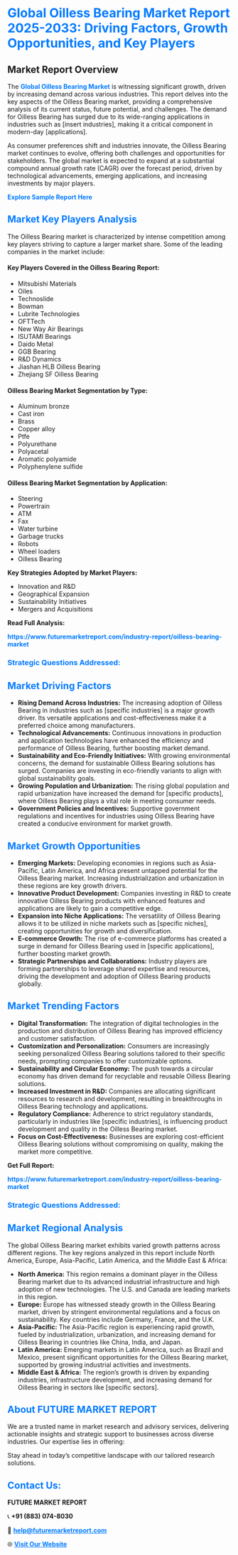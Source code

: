 <h1 style="color: #007BFF;">Global Oilless Bearing Market Report 2025-2033: Driving Factors, Growth Opportunities, and Key Players</h1>

<section id="overview">
<h2>Market Report Overview</h2>
<p>The <a href="https://www.futuremarketreport.com/industry-report/oilless-bearing-market" style="color: #007BFF; text-decoration: none;"><strong>Global Oilless Bearing Market</strong></a> is witnessing significant growth, driven by increasing demand across various industries. This report delves into the key aspects of the Oilless Bearing market, providing a comprehensive analysis of its current status, future potential, and challenges. The demand for Oilless Bearing has surged due to its wide-ranging applications in industries such as [insert industries], making it a critical component in modern-day [applications].</p>
<p>As consumer preferences shift and industries innovate, the Oilless Bearing market continues to evolve, offering both challenges and opportunities for stakeholders. The global market is expected to expand at a substantial compound annual growth rate (CAGR) over the forecast period, driven by technological advancements, emerging applications, and increasing investments by major players.</p>
</section>

<section id="overview">
<p><a href="https://www.futuremarketreport.com/request-sample/reportId=125988" style="color: #007BFF; text-decoration: none;"><strong>Explore Sample Report Here</strong></a></p>
</section>

<section id="key-players">
<h2 style="color: #007BFF;">Market Key Players Analysis</h2>
<p>The Oilless Bearing market is characterized by intense competition among key players striving to capture a larger market share. Some of the leading companies in the market include:</p>
<h4>Key Players Covered in the Oilless Bearing Report:</h4>
<ul><li>Mitsubishi Materials</li><li>Oiles</li><li>Technoslide</li><li>Bowman</li><li>Lubrite Technologies</li><li>OFTTech</li><li>New Way Air Bearings</li><li>ISUTAMI Bearings</li><li>Daido Metal</li><li>GGB Bearing</li><li>R&amp;D Dynamics</li><li>Jiashan HLB Oilless Bearing</li><li>Zhejiang SF Oilless Bearing</li></ul>
<h4>Oilless Bearing Market Segmentation by Type:</h4>
<ul><li>Aluminum bronze</li><li>Cast iron</li><li>Brass</li><li>Copper alloy</li><li>Ptfe</li><li>Polyurethane</li><li>Polyacetal</li><li>Aromatic polyamide</li><li>Polyphenylene sulfide</li></ul>

<h4>Oilless Bearing Market Segmentation by Application:</h4>
<ul><li>Steering</li><li>Powertrain</li><li>ATM</li><li>Fax</li><li>Water turbine</li><li>Garbage trucks</li><li>Robots</li><li>Wheel loaders</li><li>Oilless Bearing</li></ul>
<p><strong>Key Strategies Adopted by Market Players:</strong></p>
<ul>
<li>Innovation and R&D</li>
<li>Geographical Expansion</li>
<li>Sustainability Initiatives</li>
<li>Mergers and Acquisitions</li>
</ul>
</section>

<section>
<p><strong>Read Full Analysis: </strong></p><a href="https://www.futuremarketreport.com/industry-report/oilless-bearing-market" style="color: #007BFF; text-decoration: none;"><strong>https://www.futuremarketreport.com/industry-report/oilless-bearing-market</strong></a>
<h3 style="color: #007BFF;">Strategic Questions Addressed:</h3>
</section>

<section id="driving-factors">
<h2 style="color: #007BFF;">Market Driving Factors</h2>
<ul>
<li><strong>Rising Demand Across Industries:</strong> The increasing adoption of Oilless Bearing in industries such as [specific industries] is a major growth driver. Its versatile applications and cost-effectiveness make it a preferred choice among manufacturers.</li>
<li><strong>Technological Advancements:</strong> Continuous innovations in production and application technologies have enhanced the efficiency and performance of Oilless Bearing, further boosting market demand.</li>
<li><strong>Sustainability and Eco-Friendly Initiatives:</strong> With growing environmental concerns, the demand for sustainable Oilless Bearing solutions has surged. Companies are investing in eco-friendly variants to align with global sustainability goals.</li>
<li><strong>Growing Population and Urbanization:</strong> The rising global population and rapid urbanization have increased the demand for [specific products], where Oilless Bearing plays a vital role in meeting consumer needs.</li>
<li><strong>Government Policies and Incentives:</strong> Supportive government regulations and incentives for industries using Oilless Bearing have created a conducive environment for market growth.</li>
</ul>
</section>

<section id="growth-opportunities">
<h2 style="color: #007BFF;">Market Growth Opportunities</h2>
<ul>
<li><strong>Emerging Markets:</strong> Developing economies in regions such as Asia-Pacific, Latin America, and Africa present untapped potential for the Oilless Bearing market. Increasing industrialization and urbanization in these regions are key growth drivers.</li>
<li><strong>Innovative Product Development:</strong> Companies investing in R&D to create innovative Oilless Bearing products with enhanced features and applications are likely to gain a competitive edge.</li>
<li><strong>Expansion into Niche Applications:</strong> The versatility of Oilless Bearing allows it to be utilized in niche markets such as [specific niches], creating opportunities for growth and diversification.</li>
<li><strong>E-commerce Growth:</strong> The rise of e-commerce platforms has created a surge in demand for Oilless Bearing used in [specific applications], further boosting market growth.</li>
<li><strong>Strategic Partnerships and Collaborations:</strong> Industry players are forming partnerships to leverage shared expertise and resources, driving the development and adoption of Oilless Bearing products globally.</li>
</ul>
</section>

<section id="trending-factors">
<h2 style="color: #007BFF;">Market Trending Factors</h2>
<ul>
<li><strong>Digital Transformation:</strong> The integration of digital technologies in the production and distribution of Oilless Bearing has improved efficiency and customer satisfaction.</li>
<li><strong>Customization and Personalization:</strong> Consumers are increasingly seeking personalized Oilless Bearing solutions tailored to their specific needs, prompting companies to offer customizable options.</li>
<li><strong>Sustainability and Circular Economy:</strong> The push towards a circular economy has driven demand for recyclable and reusable Oilless Bearing solutions.</li>
<li><strong>Increased Investment in R&D:</strong> Companies are allocating significant resources to research and development, resulting in breakthroughs in Oilless Bearing technology and applications.</li>
<li><strong>Regulatory Compliance:</strong> Adherence to strict regulatory standards, particularly in industries like [specific industries], is influencing product development and quality in the Oilless Bearing market.</li>
<li><strong>Focus on Cost-Effectiveness:</strong> Businesses are exploring cost-efficient Oilless Bearing solutions without compromising on quality, making the market more competitive.</li>
</ul>
</section>

<section>
<p><strong>Get Full Report: </strong></p><a href="https://www.futuremarketreport.com/industry-report/oilless-bearing-market" style="color: #007BFF; text-decoration: none;"><strong>https://www.futuremarketreport.com/industry-report/oilless-bearing-market</strong></a>
<h3 style="color: #007BFF;">Strategic Questions Addressed:</h3>
</section>


<section id="regional-analysis">
<h2 style="color: #007BFF;">Market Regional Analysis</h2>
<p>The global Oilless Bearing market exhibits varied growth patterns across different regions. The key regions analyzed in this report include North America, Europe, Asia-Pacific, Latin America, and the Middle East & Africa:</p>
<ul>
<li><strong>North America:</strong> This region remains a dominant player in the Oilless Bearing market due to its advanced industrial infrastructure and high adoption of new technologies. The U.S. and Canada are leading markets in this region.</li>
<li><strong>Europe:</strong> Europe has witnessed steady growth in the Oilless Bearing market, driven by stringent environmental regulations and a focus on sustainability. Key countries include Germany, France, and the U.K.</li>
<li><strong>Asia-Pacific:</strong> The Asia-Pacific region is experiencing rapid growth, fueled by industrialization, urbanization, and increasing demand for Oilless Bearing in countries like China, India, and Japan.</li>
<li><strong>Latin America:</strong> Emerging markets in Latin America, such as Brazil and Mexico, present significant opportunities for the Oilless Bearing market, supported by growing industrial activities and investments.</li>
<li><strong>Middle East & Africa:</strong> The region’s growth is driven by expanding industries, infrastructure development, and increasing demand for Oilless Bearing in sectors like [specific sectors].</li>
</ul>
</section>

<footer>
<h2 style="color: #007BFF;">About FUTURE MARKET REPORT</h2>
<p>We are a trusted name in market research and advisory services, delivering actionable insights and strategic support to businesses across diverse industries. Our expertise lies in offering:</p>

<p>Stay ahead in today’s competitive landscape with our tailored research solutions.</p>

<h2 style="color: #007BFF;">Contact Us:</h2>
<p><strong>FUTURE MARKET REPORT</strong></p>
<p>📞 <strong>+91 (883) 074-8030</strong></p>
<p>📧 <strong><a href="mailto:help@futuremarketreport.com" style="color: #007BFF;">help@futuremarketreport.com</a></strong></p>
<p>🌐 <strong><a href="https://www.futuremarketreport.com/" style="color: #007BFF;">Visit Our Website</a></strong></p>
</footer>